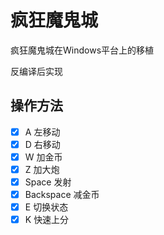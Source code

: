 # 疯狂魔鬼城
疯狂魔鬼城在Windows平台上的移植

反编译后实现

## 操作方法
- [x] A 左移动
- [X] D 右移动
- [X] W 加金币
- [X] Z 加大炮
- [X] Space 发射
- [X] Backspace 减金币
- [X] E 切换状态
- [X] K 快速上分
